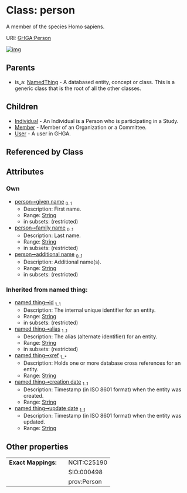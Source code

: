 
# Class: person


A member of the species Homo sapiens.

URI: [GHGA:Person](https://w3id.org/GHGA/Person)


[![img](https://yuml.me/diagram/nofunky;dir:TB/class/[User],[Person&#124;given_name:string%20%3F;family_name:string%20%3F;additional_name:string%20%3F;id(i):string;alias(i):string;xref(i):string%20%2B;creation_date(i):string;update_date(i):string;schema_type(i):string;schema_version(i):string]^-[User],[Person]^-[Member],[Person]^-[Individual],[NamedThing]^-[Person],[NamedThing],[Member],[Individual])](https://yuml.me/diagram/nofunky;dir:TB/class/[User],[Person&#124;given_name:string%20%3F;family_name:string%20%3F;additional_name:string%20%3F;id(i):string;alias(i):string;xref(i):string%20%2B;creation_date(i):string;update_date(i):string;schema_type(i):string;schema_version(i):string]^-[User],[Person]^-[Member],[Person]^-[Individual],[NamedThing]^-[Person],[NamedThing],[Member],[Individual])

## Parents

 *  is_a: [NamedThing](NamedThing.md) - A databased entity, concept or class. This is a generic class that is the root of all the other classes.

## Children

 * [Individual](Individual.md) - An Individual is a Person who is participating in a Study.
 * [Member](Member.md) - Member of an Organization or a Committee.
 * [User](User.md) - A user in GHGA.

## Referenced by Class


## Attributes


### Own

 * [person➞given name](person_given_name.md)  <sub>0..1</sub>
     * Description: First name.
     * Range: [String](types/String.md)
     * in subsets: (restricted)
 * [person➞family name](person_family_name.md)  <sub>0..1</sub>
     * Description: Last name.
     * Range: [String](types/String.md)
     * in subsets: (restricted)
 * [person➞additional name](person_additional_name.md)  <sub>0..1</sub>
     * Description: Additional name(s).
     * Range: [String](types/String.md)
     * in subsets: (restricted)

### Inherited from named thing:

 * [named thing➞id](named_thing_id.md)  <sub>1..1</sub>
     * Description: The internal unique identifier for an entity.
     * Range: [String](types/String.md)
     * in subsets: (restricted)
 * [named thing➞alias](named_thing_alias.md)  <sub>1..1</sub>
     * Description: The alias (alternate identifier) for an entity.
     * Range: [String](types/String.md)
     * in subsets: (restricted)
 * [named thing➞xref](named_thing_xref.md)  <sub>1..\*</sub>
     * Description: Holds one or more database cross references for an entity.
     * Range: [String](types/String.md)
 * [named thing➞creation date](named_thing_creation_date.md)  <sub>1..1</sub>
     * Description: Timestamp (in ISO 8601 format) when the entity was created.
     * Range: [String](types/String.md)
 * [named thing➞update date](named_thing_update_date.md)  <sub>1..1</sub>
     * Description: Timestamp (in ISO 8601 format) when the entity was updated.
     * Range: [String](types/String.md)

## Other properties

|  |  |  |
| --- | --- | --- |
| **Exact Mappings:** | | NCIT:C25190 |
|  | | SIO:000498 |
|  | | prov:Person |

